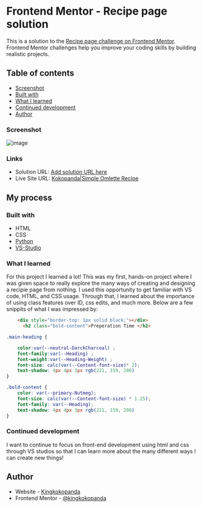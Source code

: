 # Frontend Mentor - Recipe page solution

This is a solution to the [Recipe page challenge on Frontend Mentor](https://www.frontendmentor.io/challenges/recipe-page-KiTsR8QQKm). Frontend Mentor challenges help you improve your coding skills by building realistic projects. 

## Table of contents

  - [Screenshot](#screenshot)
  - [Built with](#built-with)
  - [What I learned](#what-i-learned)
  - [Continued development](#continued-development)
- [Author](#author)


### Screenshot

![image](https://github.com/user-attachments/assets/7f4040a9-cd48-48c9-b3ec-4a00e5014905)


### Links

- Solution URL: [Add solution URL here](https://your-solution-url.com)
- Live Site URL: [Kokopanda|Simple Omlette Recipe](https://kingkokopanda.github.io/recipe-page-with-html-and-css/)

## My process

### Built with

- HTML
- CSS
- [Python](https://www.python.org/)
- [VS-Studio](https://code.visualstudio.com/)

### What I learned
For this project I learned a lot! This was my first, hands-on project where I was given space to really explore the many ways of creating and designing a recipie page from nothing. I used this opportunity to get familiar with VS code, HTML, and CSS usage. Through that, I learned about the importance of using class features over ID, css edits, and much more. Below are a few snippits of what I was impressed by:

```html
    <div style="border-top: 1px solid black;"></div>
      <h2 class="bold-content">Preperation Time </h2>
```
```css
.main-heading {

    color:var(--neutral-DarckCharcoal) ;
    font-family:var(--Heading) ;
    font-weight:var(--Heading-Weight) ;
    font-size: calc(var(--Content-font-size)* 2);
    text-shadow: 4px 4px 3px rgb(221, 159, 208)
}

.bold-content {
    color: var(--primary-Nutmeg);
    font-size: calc(var(--Content-font-size) * 1.25);
    font-family: var(--Heading);
    text-shadow: 4px 4px 3px rgb(221, 159, 208)
}
```

### Continued development

I want to continue to focus on front-end development using html and css through VS studios so that I can learn more about the many different ways I can create new things!

## Author

- Website - [Kingkokopanda](https://github.com/kingkokopanda)
- Frontend Mentor - [@kingkokopanda](https://www.frontendmentor.io/profile/kingkokopanda)
